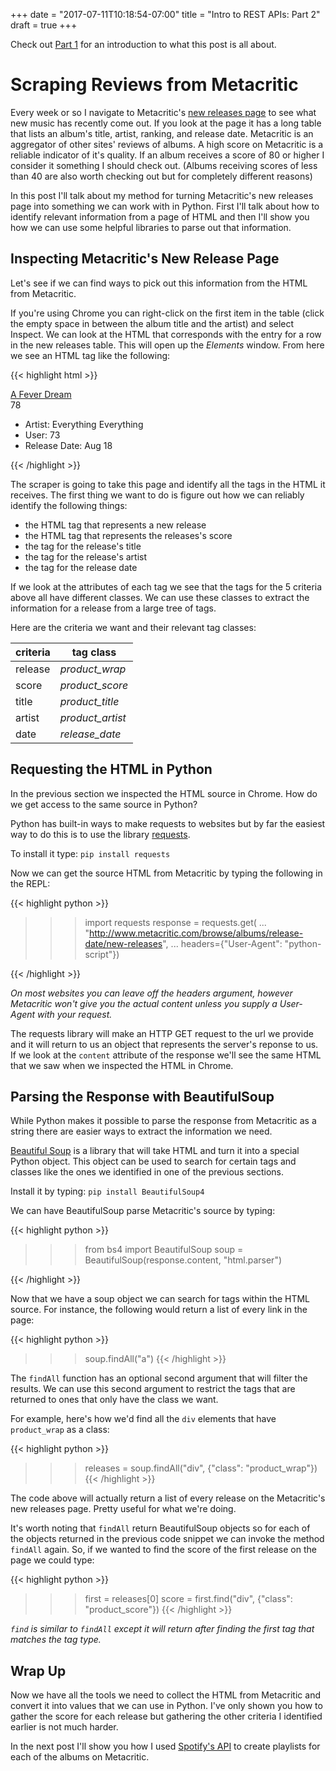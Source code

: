 +++
date = "2017-07-11T10:18:54-07:00"
title = "Intro to REST APIs: Part 2"
draft = true
+++

Check out [Part 1](/post/intro_to_apis/web_api_intro) for an introduction to what this post is all about.

# Scraping Reviews from Metacritic

Every week or so I navigate to Metacritic's [new releases page](http://www.metacritic.com/browse/albums/release-date/new-releases) to see what new music has recently come out.  If you look at the page it has a long table that lists an album's title, artist, ranking, and release date.  Metacritic is an aggregator of other sites' reviews of albums.  A high score on Metacritic is  a reliable indicator of it's quality.  If an album receives a score of 80 or higher I consider it something I should check out. (Albums receiving scores of less than 40 are also worth checking out but for completely different reasons)

In this post I'll talk about my method for turning Metacritic's new releases page into something we can work with in Python.  First I'll talk about how to identify relevant information from a page of HTML and then I'll show you how we can use some helpful libraries to parse out that information.


## Inspecting Metacritic's New Release Page


Let's see if we can find ways to pick out this information from the HTML from Metacritic.

If you're using Chrome you can right-click on the first item in the table (click the empty space in between the album title and the artist) and select Inspect.  We can look at the HTML that corresponds with the entry for a row in the new releases table. This will open up the *Elements* window.  From here we see an HTML tag like the following:

{{< highlight html >}}
<div class="product_wrap">
  <div class="basic_stat product_title">
    <a href="/music/album-title">
      A Fever Dream
    </a>
  </div>
    <div class="basic_stat product_score brief_metascore">
      <div class="metascore_w small release positive">
        78
      </div>
    </div>
    <div class="basic_stat condensed_stats">
      <ul class="more_stats">
        <li class="stat product_artist">
          <span class="label">
            Artist:
          </span>
          <span class="data">
            Everything Everything
          </span>
        </li>
        <li class="stat product_avguserscore">
          <span class="label">
            User:
          </span>
          <span class="data textscore textscore_tbd">
            73
          </span>
        </li>
        <li class="stat release_date">
          <span class="label">
            Release Date:
          </span>
          <span class="data">
            Aug 18
          </span>
        </li>
      </ul>
    </div>
  </div>
</div>
{{< /highlight >}}

The scraper is going to take this page and identify all the tags in the HTML it receives.  The first thing we want to do is figure out how we can reliably identify the following things:

  * the HTML tag that represents a new release
  * the HTML tag that represents the releases's score
  * the tag for the release's title
  * the tag for the release's artist
  * the tag for the release date

If we look at the attributes of each tag we see that the tags for the 5 criteria above all have different classes.  We can use these classes to extract the information for a release from a large tree of tags.

Here are the criteria we want and their relevant tag classes:

|criteria|tag class       |
|--------|----------------|
|release |*product_wrap*  |
|score   |*product_score* |
|title   |*product_title* |
|artist  |*product_artist*|
|date    |*release_date*  |

## Requesting the HTML in Python

In the previous section we inspected the HTML source in Chrome.  How do we get access to the same source in Python?

Python has built-in ways to make requests to websites but by far the easiest way to do this is to use the library [requests](https://github.com/kennethreitz/requests).

To install it type: `pip install requests`

Now we can get the source HTML from Metacritic by typing the following in the REPL:

{{< highlight python >}}

>>> import requests
>>> response = requests.get(
...    "http://www.metacritic.com/browse/albums/release-date/new-releases",
...    headers={"User-Agent": "python-script"})

{{< /highlight >}}

*On most websites you can leave off the headers argument, however Metacritic won't give you the actual content unless you supply a User-Agent with your request.*

The requests library will make an HTTP GET request to the url we provide and it will return to us an object that represents the server's reponse to us. If we look at the `content` attribute of the response we'll see the same HTML that we saw when we inspected the HTML in Chrome.

## Parsing the Response with BeautifulSoup

While Python makes it possible to parse the response from Metacritic as a string there are easier ways to extract the information we need.

[Beautiful Soup](https://www.crummy.com/software/BeautifulSoup/) is a library that will take HTML and turn it into a special Python object.  This object can be used to search for certain tags and classes like the ones we identified in one of the previous sections.

Install it by typing: `pip install BeautifulSoup4`

We can have BeautifulSoup parse Metacritic's source by typing:
    
{{< highlight python >}}

>>> from bs4 import BeautifulSoup
>>> soup = BeautifulSoup(response.content, "html.parser")

{{< /highlight >}}

Now that we have a soup object we can search for tags within the HTML source.  For instance, the following would return a list of every link in the page:

{{< highlight python >}}
>>> soup.findAll("a")
{{< /highlight >}}

The `findAll` function has an optional second argument that will filter the results.  We can use this second argument to restrict the tags that are returned to ones that only have the class we want.

For example, here's how we'd find all the `div` elements that have `product_wrap` as a class:

{{< highlight python >}}
>>> releases = soup.findAll("div", {"class": "product_wrap"})
{{< /highlight >}}

The code above will actually return a list of every release on the Metacritic's new releases page.  Pretty useful for what we're doing.

It's worth noting that `findAll` return BeautifulSoup objects so for each of the objects returned in the previous code snippet we can invoke the method `findAll` again. So, if we wanted to find the score of the first release on the page we could type:

{{< highlight python >}}
>>> first = releases[0]
>>> score = first.find("div", {"class": "product_score"})
{{< /highlight >}}

*`find` is similar to `findAll` except it will return after finding the first tag that matches the tag type.*

## Wrap Up

Now we have all the tools we need to collect the HTML from Metacritic and convert it into values that we can use in Python.  I've only shown you how to gather the score for each release but gathering the other criteria I identified earlier is not much harder.

In the next post I'll show you how I used [Spotify's API](https://developer.spotify.com/web-api/) to create playlists for each of the albums on Metacritic.
